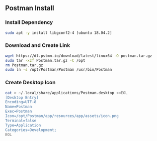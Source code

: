 ## Postman Install
### Install Dependency
```sh
sudo apt -y install libgconf2-4 [ubuntu 18.04.2]
```

### Download and Create Link
```sh
wget https://dl.pstmn.io/download/latest/linux64 -O postman.tar.gz
sudo tar -xzf Postman.tar.gz -C /opt
rm Postman.tar.gz
sudo ln -s /opt/Postman/Postman /usr/bin/Postman
```
### Create Desktop Icon
```sh
cat > ~/.local/share/applications/Postman.desktop <<EOL
[Desktop Entry]
Encoding=UTF-8
Name=Postman
Exec=Postman
Icon=/opt/Postman/app/resources/app/assets/icon.png
Terminal=false
Type=Application
Categories=Development;
EOL
```
